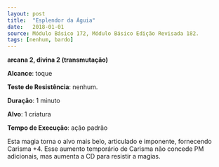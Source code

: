 ```yaml
---
layout: post
title:  "Esplendor da Águia"
date:   2018-01-01
source: Módulo Básico 172, Módulo Básico Edição Revisada 182.
tags: [nenhum, bardo]
---
```


**arcana 2, divina 2 (transmutação)**

**Alcance**: toque

**Teste de Resistência**: nenhum.

**Duração**: 1 minuto

**Alvo**: 1 criatura

**Tempo de Execução**: ação padrão

Esta magia torna o alvo mais belo, articulado e imponente, fornecendo Carisma +4. Esse aumento temporário de Carisma não concede PM adicionais, mas aumenta a CD para resistir a magias.
